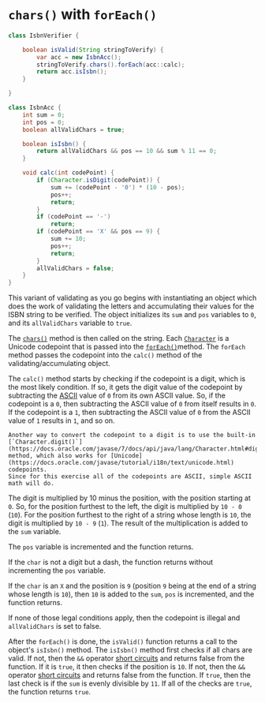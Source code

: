 # `chars()` with `forEach()`

```java
class IsbnVerifier {

    boolean isValid(String stringToVerify) {
        var acc = new IsbnAcc();
        stringToVerify.chars().forEach(acc::calc);
        return acc.isIsbn();
    }

}

class IsbnAcc {
    int sum = 0;
    int pos = 0;
    boolean allValidChars = true;

    boolean isIsbn() {
        return allValidChars && pos == 10 && sum % 11 == 0;
    }

    void calc(int codePoint) {
        if (Character.isDigit(codePoint)) {
            sum += (codePoint - '0') * (10 - pos);
            pos++;
            return;
        }
        if (codePoint == '-')
            return;
        if (codePoint == 'X' && pos == 9) {
            sum += 10;
            pos++;
            return;
        }
        allValidChars = false;
    }
}
```

This variant of validating as you go begins with instantiating an object which does the work of validating the letters and accumulating
their values for the ISBN string to be verified.
The object initializes its `sum` and `pos` variables to `0`, and its `allValidChars` variable to `true`.

The [`chars()`][chars] method is then called on the string.
Each [`Character`][char] is a Unicode codepoint that is passed into the [`forEach()`][foreach]method.
The `forEach` method passes the codepoint into the `calc()` method of the validating/accumulating object.

The `calc()` method starts by checking if the codepoint is a digit, which is the most likely condition.
If so, it gets the digit value of the codepoint by subtracting the [ASCII][ascii] value of `0` from its own ASCII value.
So, if the codepoint is a `0`, then subtracting the ASCII value of `0` from itself results in `0`.
If the codepoint is a `1`, then subtracting the ASCII value of `0` from the ASCII value of `1` results in `1`, and so on.

```exercism/note/
Another way to convert the codepoint to a digit is to use the built-in
[`Character.digit()`](https://docs.oracle.com/javase/7/docs/api/java/lang/Character.html#digit(char,%20int))
method, which also works for [Unicode](https://docs.oracle.com/javase/tutorial/i18n/text/unicode.html) codepoints.
Since for this exercise all of the codepoints are ASCII, simple ASCII math will do. 
```

The digit is multiplied by 10 minus the position, with the position starting at `0`.
So, for the position furthest to the left, the digit is multiplied by `10 - 0` (`10`).
For the position furthest to the right of a string whose length is `10`, the digit is multiplied by `10 - 9` (`1`).
The result of the multiplication is added to the `sum` variable.

The `pos` variable is incremented and the function returns.

If the `char` is not a digit but a dash, the function returns without incrementing the `pos` variable.

If the `char` is an `X` and the position is `9` (position `9` being at the end of a string whose length is `10`),
then `10` is added to the `sum`, `pos` is incremented, and the function returns.

If none of those legal conditions apply, then the codepoint is illegal and `allValidChars` is set to false.

After the `forEach()` is done, the `isValid()` function returns a call to the object's `isIsbn()` method.
The `isIsbn()` method first checks if all chars are valid.
If not, then the `&&` operator [short circuits][short-circuit] and returns false from the function.
If it is `true`, it then checks if the position is `10`.
If not, then the `&&` operator [short circuits][short-circuit] and returns false from the function.
If `true`, then the last check is if the `sum` is evenly divisible by `11`.
If all of the checks are `true`, the function returns `true`.

[chars]: https://docs.oracle.com/en/java/javase/11/docs/api/java.base/java/lang/String.html#chars()
[char]: https://docs.oracle.com/en/java/javase/11/docs/api/java.base/java/lang/Character.html#unicode
[foreach]: https://docs.oracle.com/javase/8/docs/api/java/util/stream/IntStream.html#forEach-java.util.function.IntConsumer-
[ascii]: https://www.asciitable.com/
[short-circuit]: https://www.geeksforgeeks.org/short-circuit-logical-operators-in-java-with-examples/
